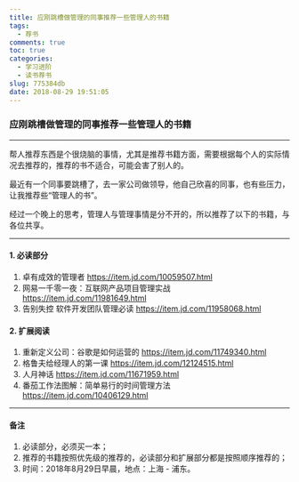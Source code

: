 ```yaml
---
title: 应刚跳槽做管理的同事推荐一些管理人的书籍
tags:
  - 荐书
comments: true
toc: true
categories:
  - 学习进阶
  - 读书荐书
slug: 775384db
date: 2018-08-29 19:51:05
---
```

<script type="text/javascript" src="/js/src/bai.js"></script>

### 应刚跳槽做管理的同事推荐一些管理人的书籍
---

>
帮人推荐东西是个很烧脑的事情，尤其是推荐书籍方面，需要根据每个人的实际情况去推荐的，推荐的书不适合，可能会害了别人的。

最近有一个同事要跳槽了，去一家公司做领导，他自己欣喜的同事，也有些压力，让我推荐些“管理人的书”。

经过一个晚上的思考，管理人与管理事情是分不开的，所以推荐了以下的书籍，与各位共享。
>

---

#### 1. 必读部分
1. 卓有成效的管理者 https://item.jd.com/10059507.html
2. 网易一千零一夜：互联网产品项目管理实战 https://item.jd.com/11981649.html
3. 告别失控 软件开发团队管理必读 https://item.jd.com/11958068.html

#### 2. 扩展阅读
1. 重新定义公司：谷歌是如何运营的 https://item.jd.com/11749340.html
2. 格鲁夫给经理人的第一课 https://item.jd.com/12124515.html
3. 人月神话 https://item.jd.com/11671959.html
4. 番茄工作法图解：简单易行的时间管理方法 https://item.jd.com/10406129.html

---
#### 备注
1. 必读部分，必须买一本；
2. 推荐的书籍按照优先级的推荐的，必读部分和扩展部分都是按照顺序推荐的；
4. 时间：2018年8月29日早晨，地点：上海 - 浦东。
